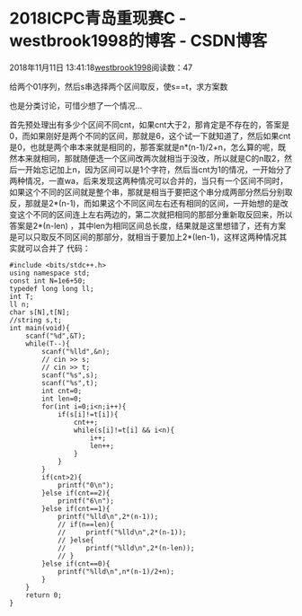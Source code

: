 # 2018ICPC青岛重现赛C - westbrook1998的博客 - CSDN博客





2018年11月11日 13:41:18[westbrook1998](https://me.csdn.net/westbrook1998)阅读数：47








给两个01序列，然后s串选择两个区间取反，使s==t，求方案数

也是分类讨论，可惜少想了一个情况…

首先预处理出有多少个区间不同cnt，如果cnt大于2，那肯定是不存在的，答案是0，而如果刚好是两个不同的区间，那就是6，这个试一下就知道了，然后如果cnt是0，也就是两个串本来就是相同的，那答案就是n*(n-1)/2+n，怎么算的呢，既然本来就相同，那就随便选一个区间改两次就相当于没改，所以就是C的n取2，然后一开始忘记加上n，因为区间可以是1个字符，然后当cnt为1的情况，一开始分了两种情况，一直wa，后来发现这两种情况可以合并的，当只有一个区间不同时，如果这个不同的区间就是整个串，那就是相当于要把这个串分成两部分然后分别取反，那就是2*(n-1)，而如果这个不同区间左右还有相同的区间，一开始想的是改变这个不同的区间连上左右两边的，第二次就把相同的那部分重新取反回来，所以答案是2*(n-len) ，其中len为相同区间总长度，结果就是这里想错了，还有方案是可以只取反不同区间的那部分，就相当于要加上2*(len-1)，这样这两种情况其实就可以合并了
代码：

```
#include <bits/stdc++.h>
using namespace std;
const int N=1e6+50;
typedef long long ll;
int T;
ll n;
char s[N],t[N];
//string s,t;
int main(void){
    scanf("%d",&T);
    while(T--){
        scanf("%lld",&n);
        // cin >> s;
        // cin >> t;
        scanf("%s",s);
        scanf("%s",t);
        int cnt=0;
        int len=0;
        for(int i=0;i<n;i++){
            if(s[i]!=t[i]){
                cnt++;
                while(s[i]!=t[i] && i<n){
                    i++;
                    len++;
                }  
            }
        }
        if(cnt>2){
            printf("0\n");
        }else if(cnt==2){
            printf("6\n");
        }else if(cnt==1){
            printf("%lld\n",2*(n-1));
            // if(n==len){
            //     printf("%lld\n",2*(n-1));
            // }else{
            //     printf("%lld\n",2*(n-len));
            // }
        }else if(cnt==0){
            printf("%lld\n",n*(n-1)/2+n);
        }
    }
    return 0;
}
```




